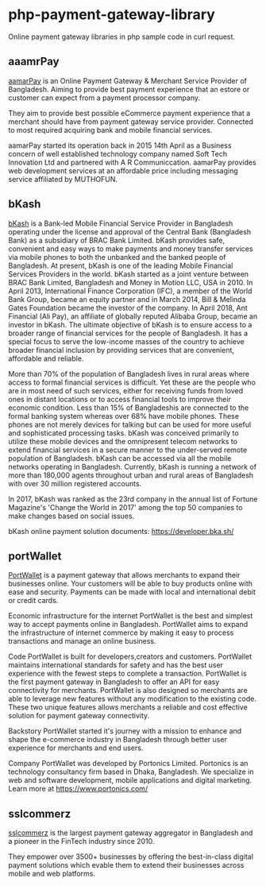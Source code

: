 # php-payment-gateway-library #

Online payment gateway libraries in php sample code in curl request.

## aaamrPay ##

[aamarPay](https://aamarpay.com/ "aamarPay") is an Online Payment Gateway & Merchant Service Provider of Bangladesh. Aiming to provide best payment experience that an estore or customer can expect from a payment processor company.

They aim to provide best possible eCommerce payment experience that a merchant should have from payment gateway service provider. Connected to most required acquiring bank and mobile financial services.

aamarPay started its operation back in 2015 14th April as a Business concern of well established technology company named Soft Tech Innovation Ltd and partnered with A R Communiccation. aamarPay provides web development services at an affordable price including messaging service affiliated by MUTHOFUN.

## bKash ##

[bKash](https://www.bkash.com/ "bKash") is a Bank-led Mobile Financial Service Provider in Bangladesh operating under the license and approval of the Central Bank (Bangladesh Bank) as a subsidiary of BRAC Bank Limited. bKash provides safe, convenient and easy ways to make payments and money transfer services via mobile phones to both the unbanked and the banked people of Bangladesh. At present, bKash is one of the leading Mobile Financial Services Providers in the world. bKash started as a joint venture between BRAC Bank Limited, Bangladesh and Money in Motion LLC, USA in 2010. In April 2013, International Finance Corporation (IFC), a member of the World Bank Group, became an equity partner and in March 2014, Bill & Melinda Gates Foundation became the investor of the company. In April 2018, Ant Financial (Ali Pay), an affiliate of globally reputed Alibaba Group, became an investor in bKash. The ultimate objective of bKash is to ensure access to a broader range of financial services for the people of Bangladesh. It has a special focus to serve the low-income masses of the country to achieve broader financial inclusion by providing services that are convenient, affordable and reliable.

More than 70% of the population of Bangladesh lives in rural areas where access to formal financial services is difficult. Yet these are the people who are in most need of such services, either for receiving funds from loved ones in distant locations or to access financial tools to improve their economic condition. Less than 15% of Bangladeshis are connected to the formal banking system whereas over 68% have mobile phones. These phones are not merely devices for talking but can be used for more useful and sophisticated processing tasks. bKash was conceived primarily to utilize these mobile devices and the omnipresent telecom networks to extend financial services in a secure manner to the under-served remote population of Bangladesh. bKash can be accessed via all the mobile networks operating in Bangladesh. Currently, bKash is running a network of more than 180,000 agents throughout urban and rural areas of Bangladesh with over 30 million registered accounts.

In 2017, bKash was ranked as the 23rd company in the annual list of Fortune Magazine's 'Change the World in 2017' among the top 50 companies to make changes based on social issues.

bKash online payment solution documents: https://developer.bka.sh/

## portWallet ##

[PortWallet](https://www.portwallet.com/en_US/index.html "PortWallet") is a payment gateway that allows merchants to expand their businesses online. Your customers will be able to buy products online with ease and security. Payments can be made with local and international debit or credit cards.

Economic infrastructure for the internet
PortWallet is the best and simplest way to accept payments online in Bangladesh. PortWallet aims to expand the infrastructure of internet commerce by making it easy to process transactions and manage an online business.

Code
PortWallet is built for developers,creators and customers. PortWallet maintains international standards for safety and has the best user experience with the fewest steps to complete a transaction. PortWallet is the first payment gateway in Bangladesh to offer an API for easy connectivity for merchants. PortWallet is also designed so merchants are able to leverage new features without any modification to the existing code. These two unique features allows merchants a reliable and cost effective solution for payment gateway connectivity.

Backstory
PortWallet started it's journey with a mission to enhance and shape the e-commerce industry in Bangladesh through better user experience for merchants and end users.

Company
PortWallet was developed by Portonics Limited. Portonics is an technology consultancy firm based in Dhaka, Bangladesh. We specialize in web and software development, mobile applications and digital marketing. Learn more at https://www.portonics.com/

## sslcommerz ##

[sslcommerz](https://www.sslcommerz.com/ "sslcommerz") is the largest payment gateway aggregator in Bangladesh and a pioneer in the FinTech industry since 2010.

They empower over 3500+ businesses by offering the best-in-class digital payment solutions which evable them to extend their businesses across mobile and web platforms.
